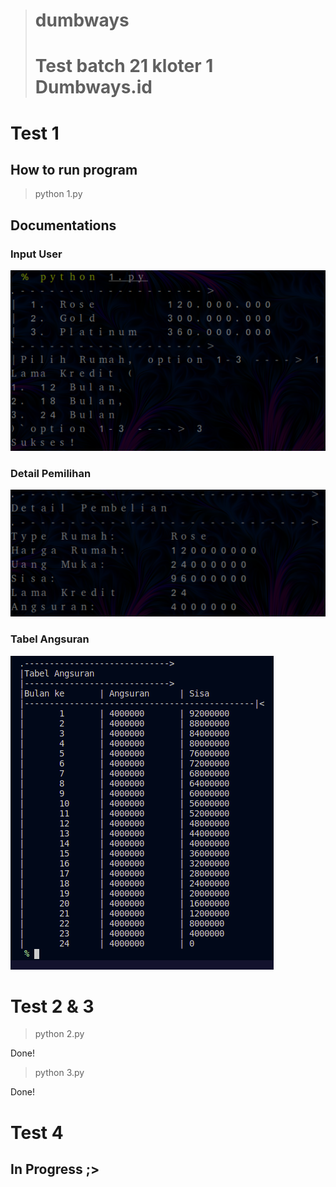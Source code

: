 > # dumbways
> # Test batch 21 kloter 1 Dumbways.id

# Test 1
## How to run program
> python 1.py

## Documentations
### Input User
![input user](img/suksess.png)
### Detail Pemilihan
![detail](img/detaill.png)
### Tabel Angsuran
![tabel](img/tabel.png)

# Test 2 & 3
> python 2.py

Done!

> python 3.py

Done!

# Test 4
## In Progress ;>
